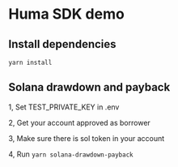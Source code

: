 # Huma SDK demo

## Install dependencies

```
yarn install
```

## Solana drawdown and payback

1, Set TEST_PRIVATE_KEY in .env

2, Get your account approved as borrower

3, Make sure there is sol token in your account

4, Run `yarn solana-drawdown-payback`
